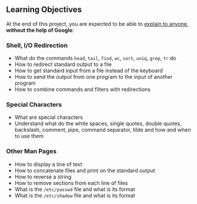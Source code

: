 <h2>Learning Objectives</h2>

<p>At the end of this project, you are expected to be able to <a href="https://intranet.alxswe.com/rltoken/ayxcWT-Mmymhm03Z98LaWQ" title="explain to anyone" target="_blank">explain to anyone</a>, <strong>without the help of Google</strong>:</p>

<h3>Shell, I/O Redirection</h3>

<ul>
  <li>What do the commands <code>head</code>, <code>tail</code>, <code>find</code>, <code>wc</code>, <code>sort</code>, <code>uniq</code>, <code>grep</code>, <code>tr</code> do</li>
  <li>How to redirect standard output to a file</li>
  <li>How to get standard input from a file instead of the keyboard</li>
  <li>How to send the output from one program to the input of another program</li>
  <li>How to combine commands and filters with redirections</li>
</ul>

<h3>Special Characters</h3>

<ul>
  <li>What are special characters</li>
  <li>Understand what do the white spaces, single quotes, double quotes, 
    backslash, comment, pipe, command separator, tilde and how and when to 
    use them</li>
</ul>

<h3>Other Man Pages</h3>

<ul>
  <li>How to display a line of text</li>
  <li>How to concatenate files and print on the standard output</li>
  <li>How to reverse a string</li>
  <li>How to remove sections from each line of files</li>
  <li>What is the <code>/etc/passwd</code> file and what is its format</li>
  <li>What is the <code>/etc/shadow</code> file and what is its format</li>
</ul>
